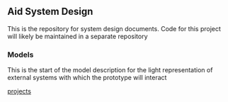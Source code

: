 ## Aid System Design
This is the repository for system design documents. Code for this project will likely be maintained in a separate repository 

### Models
This is the start of the model description for the light representation of external systems with which the prototype will interact 

[projects ](http://52.3.58.208/AidProto/projects.html)


